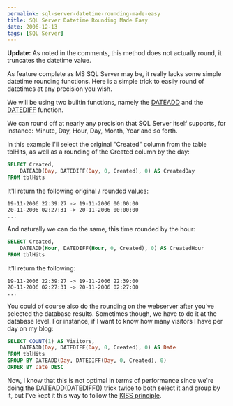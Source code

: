 ```yaml
---
permalink: sql-server-datetime-rounding-made-easy
title: SQL Server Datetime Rounding Made Easy
date: 2006-12-13
tags: [SQL Server]
---
```

**Update:** As noted in the comments, this method does not actually round, it truncates the datetime value.

<!-- more -->

As feature complete as MS SQL Server may be, it really lacks some simple datetime rounding functions. Here is a simple trick to easily round of datetimes at any precision you wish.

We will be using two builtin functions, namely the [DATEADD](http://msdn.microsoft.com/library/default.asp?url=/library/en-us/tsqlref/ts_da-db_3vtw.asp) and the [DATEDIFF](http://msdn.microsoft.com/library/default.asp?url=/library/en-us/tsqlref/ts_da-db_5vxi.asp) function.

We can round off at nearly any precision that SQL Server itself supports, for instance: Minute, Day, Hour, Day, Month, Year and so forth.

In this example I'll select the original "Created" column from the table tblHits, as well as a rounding of the Created column by the day:

```sql
SELECT Created,
	DATEADD(Day, DATEDIFF(Day, 0, Created), 0) AS CreatedDay
FROM tblHits
```

It'll return the following original / rounded values:

```
19-11-2006 22:39:27 -> 19-11-2006 00:00:00
20-11-2006 02:27:31 -> 20-11-2006 00:00:00
...
```

And naturally we can do the same, this time rounded by the hour:

```sql
SELECT Created,
	DATEADD(Hour, DATEDIFF(Hour, 0, Created), 0) AS CreatedHour
FROM tblHits
```

It'll return the following:

```
19-11-2006 22:39:27 -> 19-11-2006 22:39:00
20-11-2006 02:27:31 -> 20-11-2006 02:27:00
...
```

You could of course also do the rounding on the webserver after you've selected the database results. Sometimes though, we have to do it at the database level. For instance, if I want to know how many visitors I have per day on my blog:

```sql
SELECT COUNT(1) AS Visitors,
	DATEADD(Day, DATEDIFF(Day, 0, Created), 0) AS Date
FROM tblHits
GROUP BY DATEADD(Day, DATEDIFF(Day, 0, Created), 0)
ORDER BY Date DESC
```

Now, I know that this is not optimal in terms of performance since we're doing the DATEADD(DATEDIFF()) trick twice to both select it and group by it, but I've kept it this way to follow the [KISS principle](http://en.wikipedia.org/wiki/KISS_principle).

